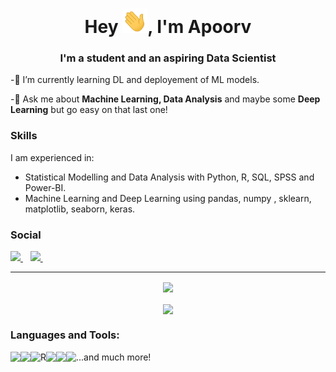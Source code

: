 
<h1 align="center">Hey <img src="Hi.gif" width="40px" />, I'm Apoorv</h1>
<h3 align="center">I'm a student and an aspiring Data Scientist </h3>

-🌱 I’m currently learning DL and deployement of ML models.

-💬 Ask me about **Machine Learning, Data Analysis** and maybe some **Deep Learning** but go easy on that last one!

### Skills
I am experienced in:
- Statistical Modelling and Data Analysis with Python, R, SQL, SPSS and Power-BI.
- Machine Learning and Deep Learning using pandas, numpy , sklearn, matplotlib, seaborn, keras.

 ### Social
  
  <a href="https://www.linkedin.com/in/apoorv-aggarwal-2902/">
    <img src="https://img.shields.io/badge/linkedin-%230077B5.svg?&style=for-the-badge&logo=linkedin&logoColor=white" />
  </a>&nbsp;&nbsp;
  
  <a href="https://www.kaggle.com/apoorvaggarwal29">
    <img src="https://img.shields.io/badge/kaggle-%23E4405F.svg?&style=for-the-badge&logo=kaggle&logoColor=white" />        
  </a>&nbsp;&nbsp;
  
  <hr />
<div align="center">
  <img align="center" src="https://github-readme-stats-kappa-sandy.vercel.app/api?username=apoorv2902&show_icons=true&theme=radical&hide_border=true">
  <br/>
    <br />
  <img align="center" src="https://github-readme-stats-kappa-sandy.vercel.app/api/top-langs?username=apoorv2902&layout=compact&show_icons=true&theme=radical&hide_border=true" />
</div>

### Languages and Tools:

<!-- Python -->
<img align="left" src="https://img.shields.io/badge/Python-3776AB?style=for-the-badge&logo=python&logoColor=white" />        

<!-- Excel -->
<img align="left" src="https://img.shields.io/badge/Microsoft Excel-3776AB?style=for-the-badge&logo=Microsoft Excel&logoColor=white" />      

<!-- R -->
<img align="left" alt="R" src="https://img.shields.io/badge/r-%23276DC3.svg?&style=for-the-badge&logo=r&logoColor=white"/>

<!-- Tensorflow -->
<img align="left" src="https://img.shields.io/badge/TensorFlow-FF6F00?style=for-the-badge&logo=TensorFlow&logoColor=white" />        

<!-- SPSS -->
<img align="left" src="https://img.shields.io/badge/SPSS-FF6F00?style=for-the-badge&logo=SPSS&logoColor=white" />  

<!--  SQL -->
<img align="left" src="https://img.shields.io/badge/MySQL-00000F?style=for-the-badge&logo=mysql&logoColor=white" />        

...and much more! 
